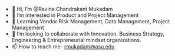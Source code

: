 - 👋 Hi, I’m @Ravina Chandrakant Mukadam
- 👀 I’m interested in Product and Project Management
- 🌱 Learning Vendor Risk Management, Data Management, Project Management
- 💞️ I’m looking to collaborate with Innovation, Business Strategy, Engineering & Entrepreneurial mindset organizations.
- 📫 How to reach me- rmukadam@asu.edu

<!---
rmukadam/rmukadam is a ✨ special ✨ repository because its `README.md` (this file) appears on your GitHub profile.
You can click the Preview link to take a look at your changes.
--->
